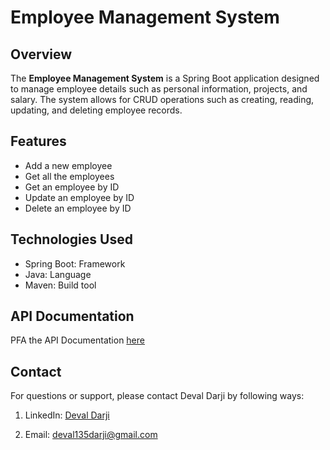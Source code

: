 # Employee Management System

## Overview
The **Employee Management System** is a Spring Boot application designed to manage employee details such as personal information, projects, and salary. The system allows for CRUD operations such as creating, reading, updating, and deleting employee records.


## Features
- Add a new employee
- Get all the employees
- Get an employee by ID
- Update an employee by ID
- Delete an employee by ID


## Technologies Used
- Spring Boot: Framework
- Java: Language
- Maven: Build tool


## API Documentation
PFA the API Documentation [here](https://documenter.getpostman.com/view/33324941/2sAYBd67kS)


## Contact

For questions or support, please contact Deval Darji by following ways:

1. LinkedIn: [Deval Darji](https://www.linkedin.com/in/deval-darji-a15002226/)

2. Email: [deval135darji@gmail.com](mailto:deval135darji@gmail.com)